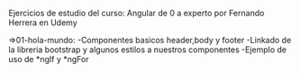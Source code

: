 Ejercicios de estudio del curso: Angular de 0 a experto por Fernando Herrera en Udemy

=>01-hola-mundo: 
    -Componentes basicos header,body y footer
    -Linkado de la libreria bootstrap y algunos estilos a nuestros componentes
    -Ejemplo de uso de *ngIf y *ngFor


